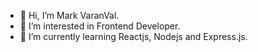- 👋 Hi, I’m Mark VaranVal.
- 👀 I’m interested in Frontend Developer.
- 🌱 I’m currently learning Reactjs, Nodejs and Express.js.

<!---
Mark VaranVal is a ✨ special ✨ repository because its `README.md` (this file) appears on your GitHub profile.
You can click the Preview link to take a look at your changes.
--->
